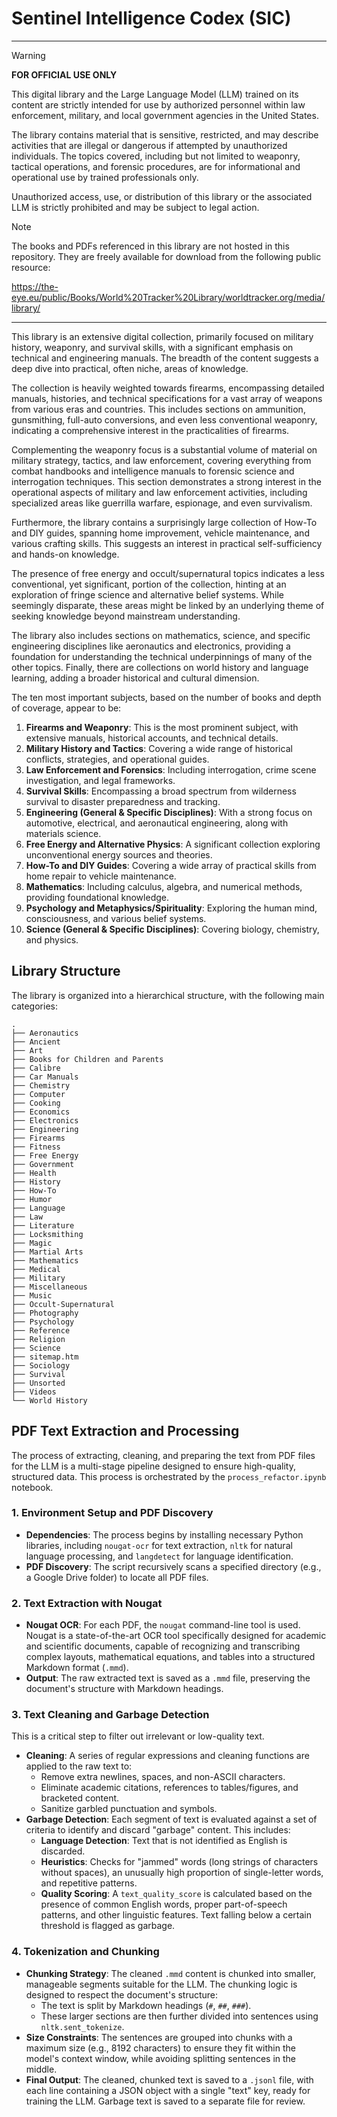# Sentinel Intelligence Codex (SIC)

***

> [!WARNING]
> **FOR OFFICIAL USE ONLY**
>
> This digital library and the Large Language Model (LLM) trained on its content are strictly intended for use by authorized personnel within law enforcement, military, and local government agencies in the United States.
>
> The library contains material that is sensitive, restricted, and may describe activities that are illegal or dangerous if attempted by unauthorized individuals. The topics covered, including but not limited to weaponry, tactical operations, and forensic procedures, are for informational and operational use by trained professionals only.
>
> 
> Unauthorized access, use, or distribution of this library or the associated LLM is strictly prohibited and may be subject to legal action.

> [!NOTE]
> The books and PDFs referenced in this library are not hosted in this repository. They are freely available for download from the following public resource:
> 
> https://the-eye.eu/public/Books/World%20Tracker%20Library/worldtracker.org/media/library/

***

This library is an extensive digital collection, primarily focused on military history, weaponry, and survival skills, with a significant emphasis on technical and engineering manuals. The breadth of the content suggests a deep dive into practical, often niche, areas of knowledge.

The collection is heavily weighted towards firearms, encompassing detailed manuals, histories, and technical specifications for a vast array of weapons from various eras and countries. This includes sections on ammunition, gunsmithing, full-auto conversions, and even less conventional weaponry, indicating a comprehensive interest in the practicalities of firearms.

Complementing the weaponry focus is a substantial volume of material on military strategy, tactics, and law enforcement, covering everything from combat handbooks and intelligence manuals to forensic science and interrogation techniques. This section demonstrates a strong interest in the operational aspects of military and law enforcement activities, including specialized areas like guerrilla warfare, espionage, and even survivalism.

Furthermore, the library contains a surprisingly large collection of How-To and DIY guides, spanning home improvement, vehicle maintenance, and various crafting skills. This suggests an interest in practical self-sufficiency and hands-on knowledge.

The presence of free energy and occult/supernatural topics indicates a less conventional, yet significant, portion of the collection, hinting at an exploration of fringe science and alternative belief systems. While seemingly disparate, these areas might be linked by an underlying theme of seeking knowledge beyond mainstream understanding.

The library also includes sections on mathematics, science, and specific engineering disciplines like aeronautics and electronics, providing a foundation for understanding the technical underpinnings of many of the other topics. Finally, there are collections on world history and language learning, adding a broader historical and cultural dimension.

The ten most important subjects, based on the number of books and depth of coverage, appear to be:

1.  **Firearms and Weaponry**: This is the most prominent subject, with extensive manuals, historical accounts, and technical details.
2.  **Military History and Tactics**: Covering a wide range of historical conflicts, strategies, and operational guides.
3.  **Law Enforcement and Forensics**: Including interrogation, crime scene investigation, and legal frameworks.
4.  **Survival Skills**: Encompassing a broad spectrum from wilderness survival to disaster preparedness and tracking.
5.  **Engineering (General & Specific Disciplines)**: With a strong focus on automotive, electrical, and aeronautical engineering, along with materials science.
6.  **Free Energy and Alternative Physics**: A significant collection exploring unconventional energy sources and theories.
7.  **How-To and DIY Guides**: Covering a wide array of practical skills from home repair to vehicle maintenance.
8.  **Mathematics**: Including calculus, algebra, and numerical methods, providing foundational knowledge.
9.  **Psychology and Metaphysics/Spirituality**: Exploring the human mind, consciousness, and various belief systems.
10. **Science (General & Specific Disciplines)**: Covering biology, chemistry, and physics.

## Library Structure

The library is organized into a hierarchical structure, with the following main categories:

```
.
├── Aeronautics
├── Ancient
├── Art
├── Books for Children and Parents
├── Calibre
├── Car Manuals
├── Chemistry
├── Computer
├── Cooking
├── Economics
├── Electronics
├── Engineering
├── Firearms
├── Fitness
├── Free Energy
├── Government
├── Health
├── History
├── How-To
├── Humor
├── Language
├── Law
├── Literature
├── Locksmithing
├── Magic
├── Martial Arts
├── Mathematics
├── Medical
├── Military
├── Miscellaneous
├── Music
├── Occult-Supernatural
├── Photography
├── Psychology
├── Reference
├── Religion
├── Science
├── sitemap.htm
├── Sociology
├── Survival
├── Unsorted
├── Videos
└── World History
```

## PDF Text Extraction and Processing

The process of extracting, cleaning, and preparing the text from PDF files for the LLM is a multi-stage pipeline designed to ensure high-quality, structured data. This process is orchestrated by the `process_refactor.ipynb` notebook.

### 1. Environment Setup and PDF Discovery

- **Dependencies**: The process begins by installing necessary Python libraries, including `nougat-ocr` for text extraction, `nltk` for natural language processing, and `langdetect` for language identification.
- **PDF Discovery**: The script recursively scans a specified directory (e.g., a Google Drive folder) to locate all PDF files.

### 2. Text Extraction with Nougat

- **Nougat OCR**: For each PDF, the `nougat` command-line tool is used. Nougat is a state-of-the-art OCR tool specifically designed for academic and scientific documents, capable of recognizing and transcribing complex layouts, mathematical equations, and tables into a structured Markdown format (`.mmd`).
- **Output**: The raw extracted text is saved as a `.mmd` file, preserving the document's structure with Markdown headings.

### 3. Text Cleaning and Garbage Detection

This is a critical step to filter out irrelevant or low-quality text.

- **Cleaning**: A series of regular expressions and cleaning functions are applied to the raw text to:
    - Remove extra newlines, spaces, and non-ASCII characters.
    - Eliminate academic citations, references to tables/figures, and bracketed content.
    - Sanitize garbled punctuation and symbols.
- **Garbage Detection**: Each segment of text is evaluated against a set of criteria to identify and discard "garbage" content. This includes:
    - **Language Detection**: Text that is not identified as English is discarded.
    - **Heuristics**: Checks for "jammed" words (long strings of characters without spaces), an unusually high proportion of single-letter words, and repetitive patterns.
    - **Quality Scoring**: A `text_quality_score` is calculated based on the presence of common English words, proper part-of-speech patterns, and other linguistic features. Text falling below a certain threshold is flagged as garbage.

### 4. Tokenization and Chunking

- **Chunking Strategy**: The cleaned `.mmd` content is chunked into smaller, manageable segments suitable for the LLM. The chunking logic is designed to respect the document's structure:
    - The text is split by Markdown headings (`#`, `##`, `###`).
    - These larger sections are then further divided into sentences using `nltk.sent_tokenize`.
- **Size Constraints**: The sentences are grouped into chunks with a maximum size (e.g., 8192 characters) to ensure they fit within the model's context window, while avoiding splitting sentences in the middle.
- **Final Output**: The cleaned, chunked text is saved to a `.jsonl` file, with each line containing a JSON object with a single "text" key, ready for training the LLM. Garbage text is saved to a separate file for review.
